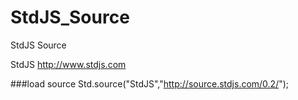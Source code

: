 StdJS_Source
============

StdJS Source

StdJS 
http://www.stdjs.com

###load source
Std.source("StdJS","http://source.stdjs.com/0.2/");

